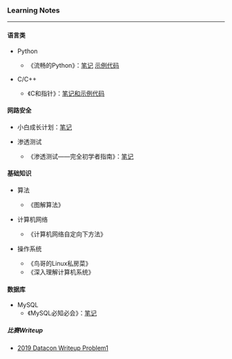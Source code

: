 ### Learning Notes
----

#### 语言类

- Python
    + 《流畅的Python》：[笔记](https://github.com/caoyihuai2/LearingNotes/blob/master/Python/Fluent_Python.md) [示例代码](https://github.com/caoyihuai2/Fluent_Python)

- C/C++
    + 《C和指针》：[笔记和示例代码](https://github.com/caoyihuai2/Pointer-On-C)


#### 网路安全

- 小白成长计划：[笔记](https://github.com/caoyihuai2/LearingNotes/blob/master/Growth_for_Cyber_Security)

- 渗透测试
    + 《渗透测试——完全初学者指南》：[笔记](https://github.com/caoyihuai2/LearingNotes/blob/master/Penetration_Testing/Penetration_Testing_A_Hands-On_Introduction_to_Hacking.md)

#### 基础知识

- 算法
    + 《图解算法》

- 计算机网络
    + 《计算机网络自定向下方法》

- 操作系统
    + 《鸟哥的Linux私房菜》
    + 《深入理解计算机系统》

#### 数据库

- MySQL
    + 《MySQL必知必会》：[笔记](https://github.com/caoyihuai2/LearingNotes/blob/master/Database/MySQL_Crash_Course.md)

##### 比赛Writeup

- [2019 Datacon Writeup Problem1](https://github.com/caoyihuai2/LearingNotes/tree/master/Datacon2019)